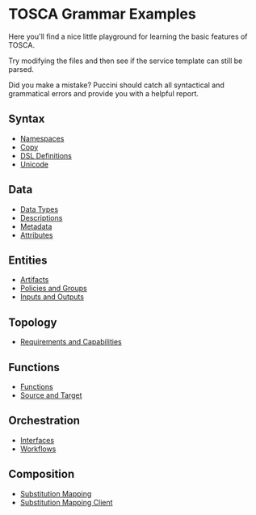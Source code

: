 TOSCA Grammar Examples
======================

Here you'll find a nice little playground for learning the basic features of TOSCA.

Try modifying the files and then see if the service template can still be parsed.

Did you make a mistake? Puccini should catch all syntactical and grammatical errors and provide you
with a helpful report.

Syntax
------

* [Namespaces](namespaces.yaml)
* [Copy](copy.yaml)
* [DSL Definitions](dsl-definitions.yaml)
* [Unicode](unicode.yaml)

Data
----

* [Data Types](data-types.yaml)
* [Descriptions](descriptions.yaml)
* [Metadata](metadata.yaml)
* [Attributes](attributes.yaml)

Entities
--------

* [Artifacts](artifacts.yaml)
* [Policies and Groups](policies-and-groups.yaml)
* [Inputs and Outputs](inputs-and-outputs.yaml)

Topology
--------

* [Requirements and Capabilities](requirements-and-capabilities.yaml)

Functions
---------

* [Functions](functions.yaml)
* [Source and Target](source-and-target.yaml)

Orchestration
-------------

* [Interfaces](interfaces.yaml)
* [Workflows](workflows.yaml)

Composition
-----------

* [Substitution Mapping](substitution-mapping.yaml)
* [Substitution Mapping Client](substitution-mapping-client.yaml)
